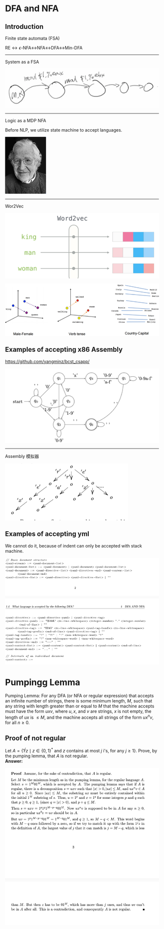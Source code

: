 DFA and NFA
===========

Introduction
------------

Finite state automata (FSA) 

RE$\leftrightarrow\epsilon$-NFA$\leftrightarrow$NFA$\leftrightarrow$DFA$\leftrightarrow$Min-DFA 

---

System as a FSA

![image-20210308174109105](./img/image-20210308174109105.png)

---

Logic as a MDP NFA

Before NLP, we utilize state machine to accept languages. 

![image-20210308174251452](./img/image-20210308174251452.png)

---

Wor2Vec

![image-20210308174351881](./img/image-20210308174351881.png)

![image-20210308174456341](./img/image-20210308174456341.png)

Examples of accepting x86 Assembly
----------------------------------

https://github.com/yangminz/bcst_csapp/

![image-20210308174724172](./img/image-20210308174724172.png)

---

Assembly 模拟器

![image-20210308174757035](./img/image-20210308174757035.png)

Examples of accepting yml
-------------------------

We cannot do it, because of indent can only be accepted with stack
machine.

![image-20210308174838733](./img/image-20210308174838733.png)



Pumpingg Lemma
==============

Pumping Lemma: For any DFA (or NFA or regular expression) that accepts
an infinite number of strings, there is some minimum length, $M,$ such
that any string with length greater than or equal to $M$ that the
machine accepts must have the form $u x v,$ where $u, x,$ and $v$ are
strings, $x$ is not empty, the length of $u x$ is $\leq M,$ and the
machine accepts all strings of the form $u x^{n} v,$ for all $n \geq 0$.

Proof of not regular
--------------------

Let $A=\left\{1^{j} z \mid z \in\{0,1\}^{*}\right.$ and $z$ contains at
most $j$ i's, for any $\left.j \geq 1\right\} .$ Prove, by the pumping
lemma, that $A$ is not regular.\
**Answer:** 

![image-20210308175046709](./img/image-20210308175046709.png)